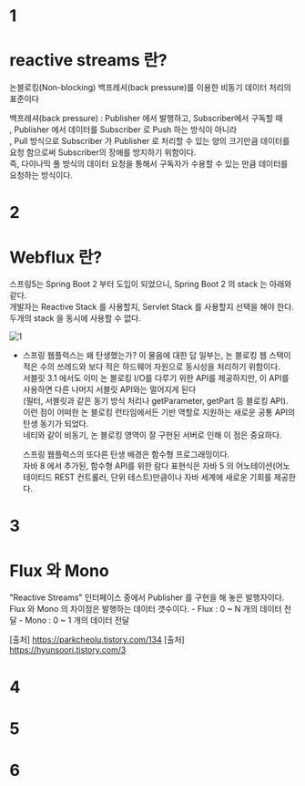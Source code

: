 # 1
# reactive streams 란?
  논블로킹(Non-blocking) 백프레셔(back pressure)를 이용한 비동기 데이터 처리의 표준이다
  
  백프레셔(back pressure) : Publisher 에서 발행하고, Subscriber에서 구독할 때  
  , Publisher 에서 데이터를 Subscriber 로 Push 하는 방식이 아니라   
  , Pull 방식으로 Subscriber 가 Publisher 로 처리할 수 있는 양의 크기만큼 데이터를 요청 함으로써 Subscriber의 장애를 방지하기 위함이다.   
  즉, 다이나믹 풀 방식의 데이터 요청을 통해서 구독자가 수용할 수 있는 만큼 데이터를 요청하는 방식이다.   

# 2
# Webflux 란?
  스프링5는 Spring Boot 2 부터 도입이 되었으니, Spring Boot 2 의 stack 는 아래와 같다.   
  개발자는 Reactive Stack 를 사용할지, Servlet Stack 를 사용할지 선택을 해야 한다. 두개의 stack 을 동시에 사용할 수 없다.
  
  ![1](https://user-images.githubusercontent.com/20812458/144557919-9cd4f741-ed00-486e-8e00-aa9e9ffb37ab.png)
  
  * 스프링 웹플럭스는 왜 탄생했는가?
    이 물음에 대한 답 일부는, 논 블로킹 웹 스택이 적은 수의 쓰레드와 보다 적은 하드웨어 자원으로 동시성을 처리하기 위함이다.   
    서블릿 3.1 에서도 이미 논 블로킹 I/O를 다루기 위한 API를 제공하지만, 이 API를 사용하면 다른 나머지 서블릿 API와는 멀어지게 된다   
    (필터, 서블릿과 같은 동기 방식 처리나 getParameter, getPart 등 블로킹 API).   
    이런 점이 어떠한 논 블로킹 런타임에서든 기반 역할로 지원하는 새로운 공통 API의 탄생  동기가 되었다.   
    네티와 같이 비동기, 논 블로킹 영역이 잘 구현된 서버로 인해 이 점은 중요하다.   
    
    스프링 웹플럭스의 또다른 탄생 배경은 함수형 프로그래밍이다.   
    자바 8 에서 추가된, 함수형 API를 위한 람다 표현식은 자바 5 의 어노테이션(어노테이티드 REST 컨트롤러, 단위 테스트)만큼이나 자바 세계에 새로운 기회를 제공한다.   
  
# 3
# Flux 와 Mono

  "Reactive Streams" 인터페이스 중에서 Publisher 를 구현을 해 놓은 발행자이다.
  Flux 와 Mono 의 차이점은 발행하는 데이터 갯수이다.
    - Flux : 0 ~ N 개의 데이터 전달
    - Mono : 0 ~ 1 개의 데이터 전달

[출처] https://parkcheolu.tistory.com/134
[출처] https://hyunsoori.tistory.com/3

# 4


# 5


# 6
